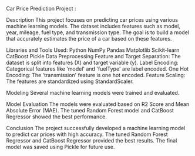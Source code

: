 Car Price Prediction Project :

Description
This project focuses on predicting car prices using various machine learning models. The dataset includes features such as model, year, mileage, fuel type, and transmission type. The goal is to build a model that accurately estimates the price of a car based on these features.

Libraries and Tools Used:
Python
NumPy
Pandas
Matplotlib
Scikit-learn
CatBoost
Pickle
Data Preprocessing
Feature and Target Separation: The dataset is split into features (X) and target variable (y).
Label Encoding: Categorical features like 'model' and 'fuelType' are label encoded.
One Hot Encoding: The 'transmission' feature is one hot encoded.
Feature Scaling: The features are standardized using StandardScaler.

Modeling
Several machine learning models were trained and evaluated.

Model Evaluation
The models were evaluated based on R2 Score and Mean Absolute Error (MAE). The tuned Random Forest model and CatBoost Regressor showed the best performance.

Conclusion
The project successfully developed a machine learning model to predict car prices with high accuracy. The tuned Random Forest Regressor and CatBoost Regressor provided the best results. The final model was saved using Pickle for future use.

